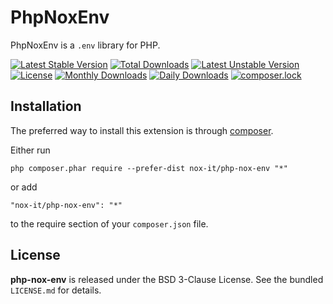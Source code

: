 PhpNoxEnv
=========

PhpNoxEnv is a `.env` library for PHP.

[![Latest Stable Version](https://poser.pugx.org/nox-it/php-nox-env/v/stable)](https://packagist.org/packages/nox-it/php-nox-env)
[![Total Downloads](https://poser.pugx.org/nox-it/php-nox-env/downloads)](https://packagist.org/packages/nox-it/php-nox-env)
[![Latest Unstable Version](https://poser.pugx.org/nox-it/php-nox-env/v/unstable)](https://packagist.org/packages/nox-it/php-nox-env)
[![License](https://poser.pugx.org/nox-it/php-nox-env/license)](https://packagist.org/packages/nox-it/php-nox-env)
[![Monthly Downloads](https://poser.pugx.org/nox-it/php-nox-env/d/monthly)](https://packagist.org/packages/nox-it/php-nox-env)
[![Daily Downloads](https://poser.pugx.org/nox-it/php-nox-env/d/daily)](https://packagist.org/packages/nox-it/php-nox-env)
[![composer.lock](https://poser.pugx.org/nox-it/php-nox-env/composerlock)](https://packagist.org/packages/nox-it/php-nox-env)

## Installation

The preferred way to install this extension is through [composer](http://getcomposer.org/download/).

Either run

```
php composer.phar require --prefer-dist nox-it/php-nox-env "*"
```

or add

```
"nox-it/php-nox-env": "*"
```

to the require section of your `composer.json` file.

## License

**php-nox-env** is released under the BSD 3-Clause License. See the bundled `LICENSE.md` for details.

